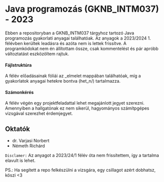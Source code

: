 # Java programozás (GKNB_INTM037) - 2023
Ebben a repositoryban a GKNB_INTM037 tárgyhoz tartozó Java programozás gyakorlati 
anyagai találhatóak. Az anyagok a 2023/2024 1. félévben kerültek leadásra és azóta 
nem is lettek frissítve. A programkódokat nem én állítottam össze, csak kommentelést 
és pár apróbb változtatást eszközöltem rajtuk.

#### Fájlstruktúra
A félév előadásainak fóliái az _elmelet mappában találhatóak, míg a gyakorlatok anyagai hetekre bontva (het_n/) tartalmazza.

#### Számonkérés
A félév végén egy projektfeladattal lehet megajánlott jegyet szerezni. Amennyiben a hallgatónak ez nem sikerül, hagyományos számítpgépes vizsgával szerezhet érdemjegyet.

## Oktatók
- dr. Varjasi Norbert
- Németh Richárd

`Disclamer:`
Az anyagot a 2023/24/1 félév óta nem frissítettem, így a tartalma elavult is lehet.

PS.: Ha segített a repo felkészülni a vizsgára, egy csillagot azért dobhatsz, köszi <3
